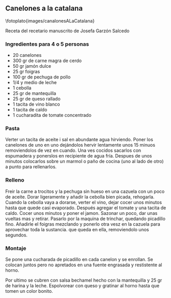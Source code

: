 ## Canelones a la catalana

\fotoplato{images/canalonesALaCatalana}

Receta del recetario manuscrito de Josefa Garzón Salcedo

### Ingredientes para 4 o 5 personas

- 20 canelones
- 300 gr de carne magra de cerdo
- 50 gr jamón dulce
- 25 gr foigras
- 100 gr de pechuga de pollo
- 1/4 y medio de leche
- 1 cebolla
- 25 gr de mantequilla
- 25 gr de queso rallado
- 1 tacita de vino blanco
- 1 tacita de caldo
- 1 cucharadita de tomate concentrado

### Pasta

Verter un tacita de aceite i sal en abundante agua hirviendo.
Poner los canelones de uno en uno dejándolos hervir lentamente unos 15 minuos removiendolos de vez en cuando.
Una ves cocidos sacarlos con espumadera y ponerslos en recipiente de agua fría.
Despues de unos minutos colocarlos sobre un marmol o paño de cocina (uno al lado de otro) a punto para rellenarlos.

### Relleno

Freir la carne a trocitos y la pechuga sin hueso en una cazuela  con un poco de aceite.
Dorar ligeramente y añadir la cebolla bien picada, rehogarla.
Cuando la cebolla vaya a dorarse, verter el vino, dejar cocer unos minutos hasta que quede casi evaporado.
Después agregar el tomate y una tacita de caldo.
Cocer unos minutos y poner el jamon.
Sazonar un poco, dar unas vueltas mas y retirar.
Pasarlo por la maquina de trinchar, quedando picadillo fino.
Añadirle el foigras mezclando y ponerlo otra vesz en la cazuela para aprovechar toda la sustancia. que queda en ella, removiendolo unos segundos.

### Montaje

Se pone una cucharada de picadillo en cada canelon y se enrollan.
Se colocan juntos pero no apretados en una fuente engrasada y restistente al horno.

Por ultimo se cubren con salsa bechamel hecho con la mantequilla y 25 gr de harina y la leche.
Espolvorear con queso y gratinar al horno hasta que tomen un color bonito.




